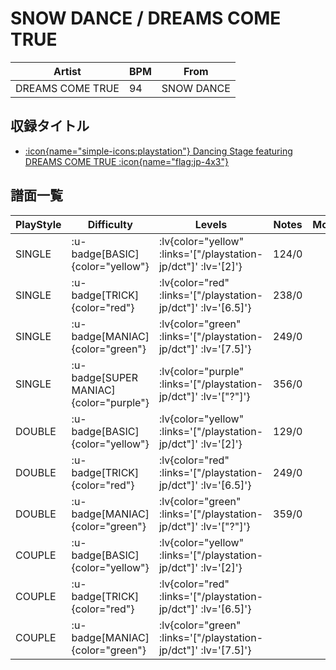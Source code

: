 # SNOW DANCE / DREAMS COME TRUE

|Artist|BPM|From|
|------|---|----|
|DREAMS COME TRUE|94|SNOW DANCE|

## 収録タイトル

- [ :icon{name="simple-icons:playstation"} Dancing Stage featuring DREAMS COME TRUE :icon{name="flag:jp-4x3"} ](/playstation-jp/dct)

## 譜面一覧

|PlayStyle|Difficulty|Levels|Notes|Movie|
|---------|----------|------|-----|-----|
|SINGLE| :u-badge[BASIC]{color="yellow"} | :lv{color="yellow" :links='["/playstation-jp/dct"]' :lv='[2]'} |124/0||
|SINGLE| :u-badge[TRICK]{color="red"} | :lv{color="red" :links='["/playstation-jp/dct"]' :lv='[6.5]'} |238/0||
|SINGLE| :u-badge[MANIAC]{color="green"} | :lv{color="green" :links='["/playstation-jp/dct"]' :lv='[7.5]'} |249/0||
|SINGLE| :u-badge[SUPER MANIAC]{color="purple"} | :lv{color="purple" :links='["/playstation-jp/dct"]' :lv='["?"]'} |356/0||
|DOUBLE| :u-badge[BASIC]{color="yellow"} | :lv{color="yellow" :links='["/playstation-jp/dct"]' :lv='[2]'} |129/0||
|DOUBLE| :u-badge[TRICK]{color="red"} | :lv{color="red" :links='["/playstation-jp/dct"]' :lv='[6.5]'} |249/0||
|DOUBLE| :u-badge[MANIAC]{color="green"} | :lv{color="green" :links='["/playstation-jp/dct"]' :lv='["?"]'} |359/0||
|COUPLE| :u-badge[BASIC]{color="yellow"} | :lv{color="yellow" :links='["/playstation-jp/dct"]' :lv='[2]'} |||
|COUPLE| :u-badge[TRICK]{color="red"} | :lv{color="red" :links='["/playstation-jp/dct"]' :lv='[6.5]'} |||
|COUPLE| :u-badge[MANIAC]{color="green"} | :lv{color="green" :links='["/playstation-jp/dct"]' :lv='[7.5]'} |||
